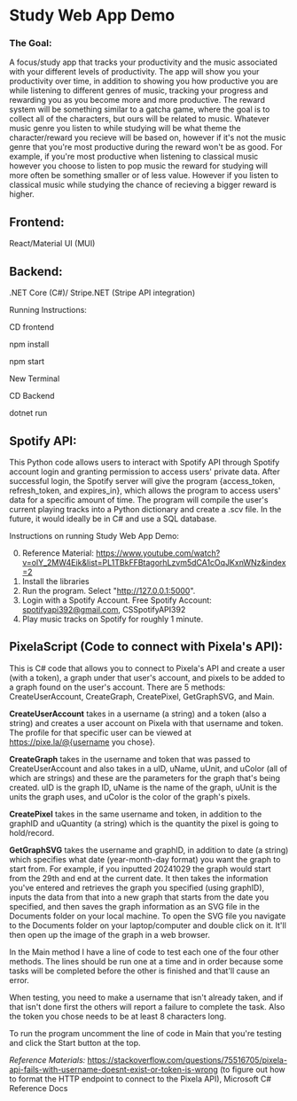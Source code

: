 # Study Web App Demo
### The Goal: 
A focus/study app that tracks your productivity and the music associated with your different levels of productivity. The app will show you your productivity over time, in addition to showing you how productive you are while listening to different genres of music, tracking your progress and rewarding you as you become more and more productive. The reward system will be something similar to a gatcha game, where the goal is to collect all of the characters, but ours will be related to music. Whatever music genre you listen to while studying will be what theme the character/reward you recieve will be based on, however if it's not the music genre that you're most productive during the reward won't be as good. For example, if you're most productive when listening to classical music however you choose to listen to pop music the reward for studying will more often be something smaller or of less value. However if you listen to classical music while studying the chance of recieving a bigger reward is higher. 

## Frontend:

React/Material UI (MUI)  

## Backend:

  .NET Core (C#)/ Stripe.NET (Stripe API integration)

Running Instructions:

CD frontend

npm install

npm start

New Terminal

CD Backend

dotnet run


## Spotify API: 

This Python code allows users to interact with Spotify API through Spotify account login and granting permission to access users' private data. After successful login, the Spotify server will give the program {access_token, refresh_token, and expires_in}, which allows the program to access users' data for a specific amount of time. The program will compile the user's current playing tracks into a Python dictionary and create a .scv file. In the future, it would ideally be in C# and use a SQL database.

Instructions on running Study Web App Demo:

  0. Reference Material: https://www.youtube.com/watch?v=olY_2MW4Eik&list=PL1TBkFFBtagorhLzvm5dCA1cOqJKxnWNz&index=2
  1. Install the libraries
  2. Run the program. Select "http://127.0.0.1:5000".
  3. Login with a Spotify Account. Free Spotify Account: spotifyapi392@gmail.com, CSSpotifyAPI392
  4. Play music tracks on Spotify for roughly 1 minute.

## PixelaScript (Code to connect with Pixela's API):

This is C# code that allows you to connect to Pixela's API and create a user (with a token), a graph under that user's account, and pixels to be added to a graph found on the user's account. There are 5 methods: CreateUserAccount, CreateGraph, CreatePixel, GetGraphSVG, and Main. 

  **CreateUserAccount** takes in a username (a string) and a token (also a string) and creates a user account on Pixela with that username and token. The profile for that specific user can be viewed at https://pixe.la/@{username you chose}. 

  **CreateGraph** takes in the username and token that was passed to CreateUserAccount and also takes in a uID, uName, uUnit, and uColor (all of which are strings) and these are the parameters for the graph that's being created. uID is the graph ID, uName is the name of the graph, uUnit is the units the graph uses, and uColor is the color of the graph's pixels. 

  **CreatePixel** takes in the same username and token, in addition to the graphID and uQuantity (a string) which is the quantity the pixel is going to hold/record. 

  **GetGraphSVG** takes the username and graphID, in addition to date (a string) which specifies what date (year-month-day format) you want the graph to start from. For example, if you inputted 20241029 the graph would start from the 29th and end at the current date. It then takes the information you've entered and retrieves the graph you specified (using graphID), inputs the data from that into a new graph that starts from the date you specified, and then saves the graph information as an SVG file in the Documents folder on your local machine. To open the SVG file you navigate to the Documents folder on your laptop/computer and double click on it. It'll then open up the image of the graph in a web browser. 

  In the Main method I have a line of code to test each one of the four other methods. The lines should be run one at a time and in order because some tasks will be completed before the other is finished and that'll cause an error. 

When testing, you need to make a username that isn't already taken, and if that isn't done first the others will report a failure to complete the task. Also the token you chose needs to be at least 8 characters long. 
  
To run the program uncomment the line of code in Main that you're testing and click the Start button at the top. 

*Reference Materials:* https://stackoverflow.com/questions/75516705/pixela-api-fails-with-username-doesnt-exist-or-token-is-wrong (to figure out how to format the HTTP endpoint to connect to the Pixela API), Microsoft C# Reference Docs
